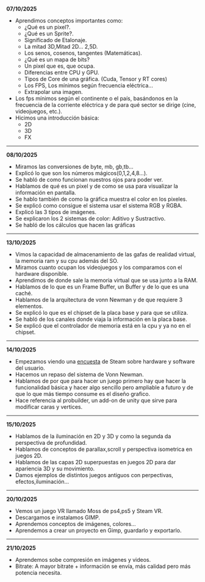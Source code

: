**07/10/2025**
- Aprendimos conceptos importantes como: 
	- ¿Qué es un pixel?.
	- ¿Qué es un Sprite?.
	- Significado de Etalonaje.
	- La mitad 3D,Mitad 2D... 2,5D.
	- Los senos, cosenos, tangentes (Matemáticas).
	- ¿Qué es un mapa de bits?
	- Un pixel que es, que ocupa.
	- Diferencias entre CPU y GPU.
	- Tipos de Core de una gráfica. (Cuda, Tensor y RT cores)
	- Los FPS, Los mínimos según frecuencia eléctrica...
	- Extrapolar una imagen.
- Los fps mínimos según el continente o el país, basándonos en la frecuencia de la corriente eléctrica y de para qué sector se dirige (cine, videojuegos, etc.).
- Hicimos una introducción básica:
	- 2D
	- 3D
	- FX

--------------------------------------------------------------
**08/10/2025**
- Miramos las conversiones de byte, mb, gb,tb...
- Explicó lo que son los números mágicos(0,1,2,4,8...).
- Se habló de como funcionan nuestros ojos para poder ver.
- Hablamos de qué es un pixel y de como se usa para visualizar la información en pantalla.
- Se hablo también de como la gráfica muestra el color en los pixeles.
- Se explicó como consigue el sistema usar el sistema RGB y RGBA.
- Explicó las 3 tipos de imágenes.
- Se explicaron los 2 sistemas de color: Aditivo y Sustractivo.
- Se habló de los cálculos que hacen las gráficas
- ------------------------------------------------------------------------
**13/10/2025**
- Vimos la capacidad de almacenamiento de las gafas de realidad virtual, la memoria ram y su cpu además del SO.
- Miramos cuanto ocupan los videojuegos y los comparamos con el hardware disponible.
- Aprendimos de donde sale la memoria virtual que se usa junto a la RAM.
- Hablamos de lo que es un Frame Buffer, un Buffer y de lo que es una caché.
- Hablamos de la arquitectura de vonn Newman y de que requiere 3 elementos.
- Se explicó lo que es el chipset de la placa base y para que se utiliza.
- Se habló de los canales donde viaja la información en la placa base.
- Se explicó que el controlador de memoria está en la cpu y ya no en el chipset.
---------------------------------------------------
**14/10/2025**
- Empezamos viendo una [encuesta](https://store.steampowered.com/hwsurvey/Steam-Hardware-Software-Survey-Welcome-to-Steam?l=spanish) de Steam sobre hardware y software del usuario.
- Hacemos un repaso del sistema de Vonn Newman.
- Hablamos de por que para hacer un juego primero hay que hacer la funcionalidad básica y hacer algo sencillo pero ampliable a futuro y de que lo que más tiempo consume es el diseño grafico.
- Hace referencia al probuilder, un add-on de unity que sirve para modificar caras y vertices.
----------------------------------------------
**15/10/2025**
- Hablamos de la iluminación en 2D y 3D y como la segunda da perspectiva de profundidad.
- Hablamos de conceptos de parallax,scroll y perspectiva isometrica en juegos 2D.
- Hablamos de las capas 2D superpuestas en juegos 2D para dar apariencia 3D y su movimiento.
- Damos ejemplos de distintos juegos antiguos con perpectivas, efectos,iluminación...
--------------------
**20/10/2025**
- Vemos un juego VR llamado Moss de ps4,ps5 y Steam VR.
- Descargamos e instalamos GIMP.
- Aprendemos conceptos de imágenes, colores...
- Aprendemos a crear un proyecto en Gimp, guardarlo y exportarlo.
---
**21/10/2025**
- Aprendemos sobe compresión en imágenes y videos.
- Bitrate: A mayor bitrate + información se envía, más calidad pero más potencia necesita.